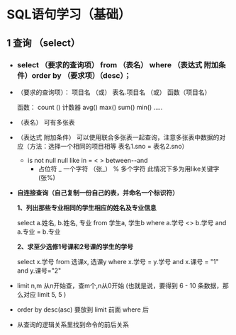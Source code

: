 # SQL语句学习（基础）

## 1 查询 （select）

- ### select （要求的查询项） from （表名） where （表达式 附加条件）order by （要求项）（desc）；

- （要求的查询项）： 项目名     （或） 表名.项目名  （或）  函数（项目名）

  函数： count () 计数器        avg()          max()             sum()             min() .....

  

- （表名） 可有多张表

- （表达式 附加条件） 可以使用联合多张表一起查询，注意多张表中数据的对应（方法：选择一个相同的项目相等 表名1.sno = 表名2.sno）

  - is not null            null            like             in             =               <                >  	between--and
    - 占位符              _   一个字符 （张_）               %  多个字符   此情况下多为用like关键字(张%)

- **自连接查询（自己复制一份自己的表，并命名一个标识符）**

  **1、列出那些专业相同的学生相应的姓名及专业信息**

  select  a.姓名, b.姓名, 专业 from  学生a,  学生b where  a.学号 <> b.学号  and  a.专业 =  b.专业

  **2、求至少选修1号课和2号课的学生的学号**

  select  x.学号  from  选课x,  选课y  where  x.学号 = y.学号  and  x.课号 = "1"  and  y.课号="2"



- limit n,m   从n开始查，查m个,n从0开始 (也就是说，要得到 6 - 10 条数据，那么对应 limit 5, 5 )

- order by desc(asc) 要放到 limit 前面 where 后 
- 从查询的逻辑关系里找到命令的前后关系

